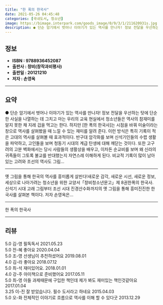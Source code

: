 ```yaml
---
title: "한 폭의 한국사"
date: 2021-05-26 04:45:48
categories: [국내도서, 청소년]
image: https://bimage.interpark.com/goods_image/0/9/3/1/211620931s.jpg
description: ● 단순 암기에서 벗어나 이야기가 있는 역사를 만나자! 정보 전달을 우선하는 탓에 단순한 사실을 나열하는 데 그치고 마는 우리의 교육 현실에서 청소년들은 역사의 참재미를 알지 못한 채 지레 겁을 먹고는 한다. 하지만 [한 폭의 한국사]는 시점을 바꿔 미술이라는 창으로 역사를 살펴봤을
---
```


## **정보**

- **ISBN : 9788936452087**
- **출판사 : 창비(창작과비평사)**
- **출판일 : 20121210**
- **저자 : 손영옥**

------



## **요약**

●  단순 암기에서 벗어나 이야기가 있는 역사를 만나자! 정보 전달을 우선하는 탓에 단순한 사실을 나열하는 데 그치고 마는 우리의 교육 현실에서 청소년들은 역사의 참재미를 알지 못한 채 지레 겁을 먹고는 한다. 하지만 [한 폭의 한국사]는 시점을 바꿔 미술이라는 창으로 역사를 살펴봤을 때 느낄 수 있는 재미를 알려 준다. 이런 방식은 특히 기록이 적은 고대의 역사를 살펴볼 때 효과적이다. 반구대 암각화를 보며 신석기인들의 수렵 생활을 파악하고, 고인돌을 보며 청동기 시대의 계급 탄생에 대해 깨닫는 것이다. 또한 고구려의 고분 벽화에서는 당시 사람들의 생활상을 배우고, 이차돈 순교비를 보며 왜 신라의 귀족들이 그토록 불교를 반대했는지 자연스레 이해하게 된다. 비교적 기록이 많이 남아 있는 고려와 조선의 역사도 그림...

------

옛 그림을 통해 한국의 역사를 흥미롭게 살핀다!새로운 감각, 새로운 시선, 새로운 정보, 세상으로 나아가려는 청소년을 위한 교양서「창비청소년문고」제 8권한폭의 한국사. 신석기 시대 고래 그림부터 조선 시대 진경산수화까지의 옛 그림을 통해 흥미진진한 한국사를 살펴본 책이다. 저자 손영옥은... 

------


한 폭의 한국사 

------


## **리뷰** 

5.0 김-영 필독독서 2021.05.23 <br/>5.0 전-혜 좋아요 2020.04.04 <br/>5.0 조-영 선생님이 추천하셨어요 2019.08.01 <br/>4.0 김-라 좋아요 2018.07.12 <br/>5.0 최-석 재미있어요.
 2018.01.01 <br/>4.0 강-주 아이책으로 준비했어요 2017.05.11 <br/>5.0 최-영 아들 과제때문에 구입한 책인데 제가 봐도 재미있는 책인것같아요 2017.01.04 <br/>3.25 이-진 잘 받았습니다. 필수 도서라고 하네요 2015.04.03 <br/>5.0 오-화 전체적인 이야기로 흐름으로 역사를 이해 할 수 있다굿 2013.12.29 <br/>
